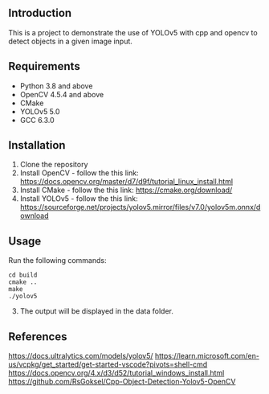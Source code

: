 ## Introduction


This is a project to demonstrate the use of YOLOv5 with cpp and opencv to detect objects in a given image input.

## Requirements

- Python 3.8 and above
- OpenCV 4.5.4 and above
- CMake
- YOLOv5 5.0
- GCC 6.3.0


## Installation

1. Clone the repository
2. Install OpenCV - follow the this link: https://docs.opencv.org/master/d7/d9f/tutorial_linux_install.html
3. Install CMake - follow the this link: https://cmake.org/download/
4. Install YOLOv5 - follow the this link: https://sourceforge.net/projects/yolov5.mirror/files/v7.0/yolov5m.onnx/download




## Usage


Run the following commands:
```
cd build
cmake ..
make
./yolov5
```
3. The output will be displayed in the data folder.

## References

https://docs.ultralytics.com/models/yolov5/
https://learn.microsoft.com/en-us/vcpkg/get_started/get-started-vscode?pivots=shell-cmd
https://docs.opencv.org/4.x/d3/d52/tutorial_windows_install.html
https://github.com/RsGoksel/Cpp-Object-Detection-Yolov5-OpenCV